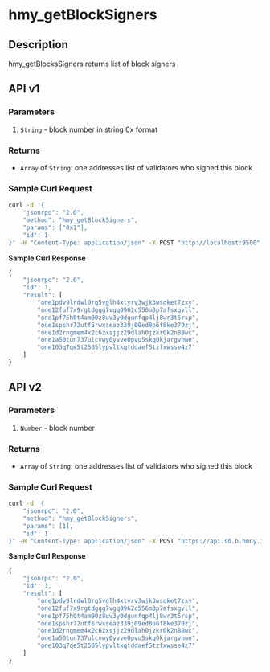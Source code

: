 # hmy\_getBlockSigners

## Description

hmy\_getBlocksSigners returns list of block signers

## API v1

### Parameters

1. `String` - block number in string 0x format

### Returns

* `Array` of `String`: one addresses list of validators who signed this block

### Sample Curl Request

```bash
curl -d '{
    "jsonrpc": "2.0",
    "method": "hmy_getBlockSigners",
    "params": ["0x1"],
    "id": 1
}' -H "Content-Type: application/json" -X POST "http://localhost:9500"
```

**Sample Curl Response**

```javascript
{
    "jsonrpc": "2.0",
    "id": 1,
    "result": [
        "one1pdv9lrdwl0rg5vglh4xtyrv3wjk3wsqket7zxy",
        "one12fuf7x9rgtdgqg7vgq0962c556m3p7afsxgvll",
        "one1pf75h0t4am90z8uv3y0dgunfqp4lj8wr3t5rsp",
        "one1spshr72utf6rwxseaz339j09ed8p6f8ke370zj",
        "one1d2rngmem4x2c6zxsjjz29dlah0jzkr0k2n88wc",
        "one1a50tun737ulcvwy0yvve0pvu5skq0kjargvhwe",
        "one103q7qe5t2505lypvltkqtddaef5tzfxwsse4z7"
    ]
}
```

## API v2

### Parameters

1. `Number` - block number

### Returns

* `Array` of `String`: one addresses list of validators who signed this block

### Sample Curl Request

```bash
curl -d '{
    "jsonrpc": "2.0",
    "method": "hmy_getBlockSigners",
    "params": [1],
    "id": 1
}' -H "Content-Type: application/json" -X POST "https://api.s0.b.hmny.io"
```

**Sample Curl Response**

```javascript
{
    "jsonrpc": "2.0",
    "id": 1,
    "result": [
        "one1pdv9lrdwl0rg5vglh4xtyrv3wjk3wsqket7zxy",
        "one12fuf7x9rgtdgqg7vgq0962c556m3p7afsxgvll",
        "one1pf75h0t4am90z8uv3y0dgunfqp4lj8wr3t5rsp",
        "one1spshr72utf6rwxseaz339j09ed8p6f8ke370zj",
        "one1d2rngmem4x2c6zxsjjz29dlah0jzkr0k2n88wc",
        "one1a50tun737ulcvwy0yvve0pvu5skq0kjargvhwe",
        "one103q7qe5t2505lypvltkqtddaef5tzfxwsse4z7"
    ]
}
```
